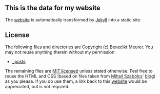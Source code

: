 This is the data for my website
-------------------------------

The [website](http://benediktmeurer.de) is automatically transformed by [Jekyll](http://github.com/mojombo/jekyll) into a static site.


License
-------

The following files and directories are Copyright (c) Benedikt Meurer. You may not reuse anything therein without my permission:

* [_posts](http://github.com/bmeurer/benediktmeurer.de/tree/master/_posts)

The remaining files are [MIT licensed](http://en.wikipedia.org/wiki/Mit_license) unless stated otherwise. Feel free to reuse the HTML and CSS (based on files taken from [Mihail Szabolcs](http://www.linkedin.com/in/mihailszabolcs)' [blog](http://szabster.net)) as you please. If you do use them, a link back to this [website](http://benediktmeurer.de) would be appreciated, but is not required.

